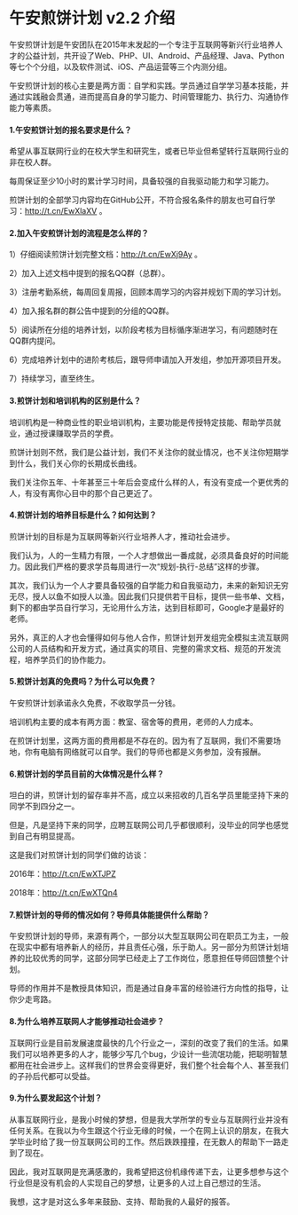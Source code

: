 # 午安煎饼计划 v2.2 介绍

午安煎饼计划是午安团队在2015年末发起的一个专注于互联网等新兴行业培养人才的公益计划，共开设了Web、PHP、UI、Android、产品经理、Java、Python等七个个分组，以及软件测试、iOS、产品运营等三个内测分组。

午安煎饼计划的核心主要是两方面：自学和实践。学员通过自学学习基本技能，并通过实践融会贯通，进而提高自身的学习能力、时间管理能力、执行力、沟通协作能力等素质。

#### 1.午安煎饼计划的报名要求是什么？

希望从事互联网行业的在校大学生和研究生，或者已毕业但希望转行互联网行业的非在校人群。

每周保证至少10小时的累计学习时间，具备较强的自我驱动能力和学习能力。

煎饼计划的全部学习内容均在GitHub公开，不符合报名条件的朋友也可自行学习：http://t.cn/EwXlaXV 。

#### 2.加入午安煎饼计划的流程是怎么样的？

1）仔细阅读煎饼计划完整文档：http://t.cn/EwXj9Ay 。

2）加入上述文档中提到的报名QQ群（总群）。

3）注册考勤系统，每周回复周报，回顾本周学习的内容并规划下周的学习计划。

4）加入报名群的群公告中提到的分组的QQ群。

5）阅读所在分组的培养计划，以阶段考核为目标循序渐进学习，有问题随时在QQ群内提问。

6）完成培养计划中的进阶考核后，跟导师申请加入开发组，参加开源项目开发。

7）持续学习，直至终生。

#### 3.煎饼计划和培训机构的区别是什么？

培训机构是一种商业性的职业培训机构，主要功能是传授特定技能、帮助学员就业，通过授课赚取学员的学费。

煎饼计划则不然，我们是公益计划，我们不关注你的就业情况，也不关注你短期学到什么，我们关心你的长期成长曲线。

我们关注你五年、十年甚至三十年后会变成什么样的人，有没有变成一个更优秀的人，有没有离你心目中的那个自己更近了。

#### 4.煎饼计划的培养目标是什么？如何达到？

煎饼计划的目标是为互联网等新兴行业培养人才，推动社会进步。

我们认为，人的一生精力有限，一个人才想做出一番成就，必须具备良好的时间能力。因此我们严格的要求学员每周进行一次“规划-执行-总结”这样的步骤。

其次，我们认为一个人才要具备较强的自学能力和自我驱动力，未来的新知识无穷无尽，授人以鱼不如授人以渔。因此我们只提供若干目标，提供一些书单、文档，剩下的都由学员自行学习，无论用什么方法，达到目标即可，Google才是最好的老师。

另外，真正的人才也会懂得如何与他人合作，煎饼计划开发组完全模拟主流互联网公司的人员结构和开发方式，通过真实的项目、完整的需求文档、规范的开发流程，培养学员们的协作能力。

#### 5.煎饼计划真的免费吗？为什么可以免费？

午安煎饼计划承诺永久免费，不收取学员一分钱。

培训机构主要的成本有两方面：教室、宿舍等的费用，老师的人力成本。

在煎饼计划里，这两方面的费用都是不存在的。因为有了互联网，我们不需要场地，你有电脑有网络就可以自学。我们的导师也都是义务参加，没有报酬。

#### 6.煎饼计划的学员目前的大体情况是什么样？

坦白的讲，煎饼计划的留存率并不高，成立以来招收的几百名学员里能坚持下来的同学不到四分之一。

但是，凡是坚持下来的同学，应聘互联网公司几乎都很顺利，没毕业的同学也感觉到自己有明显提高。

这是我们对煎饼计划的同学们做的访谈：

2016年：http://t.cn/EwXTJPZ 

2018年：http://t.cn/EwXTQn4

#### 7.煎饼计划的导师的情况如何？导师具体能提供什么帮助？

午安煎饼计划的导师，来源有两个，一部分以大型互联网公司在职员工为主，一般在现实中都有培养新人的经历，并且责任心强，乐于助人。另一部分为煎饼计划培养的比较优秀的同学，这部分同学已经走上了工作岗位，愿意担任导师回馈整个计划。

导师的作用并不是教授具体知识，而是通过自身丰富的经验进行方向性的指导，让你少走弯路。

#### 8.为什么培养互联网人才能够推动社会进步？

互联网行业是目前发展速度最快的几个行业之一，深刻的改变了我们的生活。如果我们可以培养更多的人才，能够少写几个bug，少设计一些流氓功能，把聪明智慧都用在社会进步上。这样我们的世界会变得更好，我们整个社会每个人、甚至我们的子孙后代都可以受益。

#### 9.为什么要发起这个计划？

从事互联网行业，是我小时候的梦想，但是我大学所学的专业与互联网行业并没有任何关系。在我以为今生跟这个行业无缘的时候，一个在网上认识的朋友，在我大学毕业时给了我一份互联网公司的工作。然后跌跌撞撞，在无数人的帮助下一路走到了现在。

因此，我对互联网是充满感激的，我希望把这份机缘传递下去，让更多想参与这个行业但是没有机会的人实现自己的梦想，让更多的人过上自己想过的生活。

我想，这才是对这么多年来鼓励、支持、帮助我的人最好的报答。
